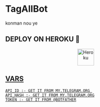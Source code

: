 # TagAllBot
konman nou ye 



## DEPLOY ON HEROKU 🚀

<p align="center"><a href="https://heroku.com/deploy?template=https://github.com/TeamDeeCode/TagAllBot"><img align="center" alt="Heroku" width="52px" src="https://www.nicepng.com/png/full/223-2233246_heroku-logo-salesforce-heroku.png"></p>
 




## VARS

```
API_ID :- GET IT FROM MY.TELEGRAM.ORG 
API_HASH :- GET IT FROM MY.TELEGRAM.ORG
TOKEN :- GET IT FROM @BOTFATHER
```
